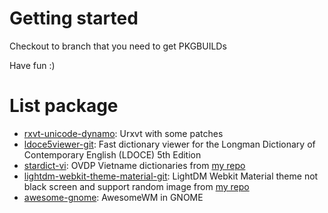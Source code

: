 Getting started
=======

Checkout to branch that you need to get PKGBUILDs

Have fun :)

List package
=======

- [rxvt-unicode-dynamo](../../tree/rxvt-unicode-dynamo): Urxvt with some patches
- [ldoce5viewer-git](../../tree/ldoce5viewer-git): Fast dictionary viewer for the Longman Dictionary of Contemporary English (LDOCE) 5th Edition
- [stardict-vi](../../tree/stardict-vi): OVDP Vietname dictionaries from [my repo](../../../stardict-vi)
- [lightdm-webkit-theme-material-git](../../tree/lightdm-webkit-theme-material-git): LightDM Webkit Material theme not black screen and support random image from [my repo](../../../lightdm-webkit-material)
- [awesome-gnome](../../tree/awesome-gnome): AwesomeWM in GNOME
